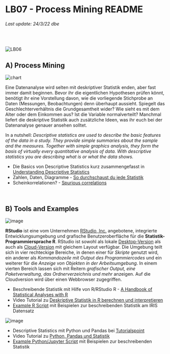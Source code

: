 # LB07 - Process Mining README
###### Last update: 24/3/22 dbe
</br>

![LB06](https://github.com/sawubona-gmbh/BINA-FS22-WORK/blob/main/zImages/MSc-WI_BINA_LB6_Descriptive%20Statistics.png)

## A) Process Mining

![chart](https://user-images.githubusercontent.com/52699611/159877676-982c5640-c234-46d0-a3dc-70455e5756d6.png)  

Eine Datenanalyse wird selten mit deskriptiver Statistik enden, aber fast immer damit beginnen. Bevor ihr die eigentlichen Hypothesen prüfen könnt, benötigt ihr eine Vorstellung davon, wie die vorliegende Stichprobe an Daten (Messungen, Beobachtungen) denn überhaupt aussieht. Spiegelt das Geschlechterverhältnis die Grundgesamtheit wider? Wie sieht es mit dem Alter oder dem Einkommen aus? Ist die Variable normalverteilt? Manchmal liefert die deskriptive Statistik auch zusätzliche Ideen, was ihr euch bei der Datenanalyse genauer ansehen solltet.

In a nutshell: *Descriptive statistics are used to describe the basic features of the data in a study. They provide simple summaries about the sample and the measures. Together with simple graphics analysis, they form the basis of virtually every quantitative analysis of data. With descriptive statistics you are describing what is or what the data shows.*

* Die Basics von Descriptive Statistics kurz zusammengefasst in [Understanding Descriptive Statistics](https://towardsdatascience.com/understanding-descriptive-statistics-c9c2b0641291)  
* Zahlen, Daten, Diagramme - [So durchschaust du jede Statistik](https://www.quarks.de/gesellschaft/bildung/so-durchschaust-du-jede-statistik/)  
* Scheinkorrelationen? - [Spurious correlations](https://tylervigen.com/spurious-correlations)

</br>

## B) Tools and Examples
![image](https://user-images.githubusercontent.com/52699611/159880451-a488c1f2-0ff7-4f4a-b144-a86f3f792c49.png)

**RStudio** ist eine vom Unternehmen [RStudio, Inc.](https://www.rstudio.com/) angebotene, integrierte Entwicklungsumgebung und grafische Benutzeroberfläche für die **Statistik-Programmiersprache R**. RStudio ist sowohl als lokale [Desktop-Version](https://www.rstudio.com/products/rstudio/) als auch als [Cloud-Version](https://rstudio.cloud/) mit gleichem Layout verfügbar. Die Umgebung teilt sich in vier rechteckige Bereiche, in denen einer für *Skripte* genutzt wird, ein anderer als *Kommandozeile mit Output des Programmiercodes* und ein weiterer für die *Anzeige von Objekten in der Arbeitsumgebung*. In einem vierten Bereich lassen sich mit Reitern *grafischer Output, eine Paketverwaltung, das Ordnerverzeichnis und mehr* anzeigen. Auf die Cloudversion wird über einen Webbrowser zugegriffen.  

* Beschreibende Statistik mit Hilfe von R/RStudio R - [A Handbook of Statistical Analyses with R](https://github.com/sawubona-gmbh/BINA-FS22-WORK/blob/main/LB06-DescriptiveStatistics/A%20Handbook%20of%20Statistical%20Analyses%20Using%20R.pdf)  
* Video Tutorial zu [Deskriptive Statistik in R berechnen und interpretieren](https://youtu.be/2oJxL-ImcOM) 
* [Example R Script](https://github.com/sawubona-gmbh/BINA-FS22-WORK/blob/main/LB06-DescriptiveStatistics/R/R-Code_Descriptive-STATISTICS_IRIS_v3.R) mit Beispielen zur beschreibenden Statistik am IRIS Datensatz  



![image](https://user-images.githubusercontent.com/52699611/159883097-4808b698-1d61-428c-8481-40a05ddc19e4.png)

* Descriptive Statistics mit Python und Pandas bei [Tutorialspoint](https://www.tutorialspoint.com/python_pandas/python_pandas_descriptive_statistics.htm)  
* Video Tutorial zu [Python, Pandas und Statistik](https://youtu.be/lttSd1sBzq0)  
* [Example Python/Jupyter Script](https://github.com/sawubona-gmbh/BINA-FS22-WORK/blob/f286f27f82ea511995fa7fcc5685196829e6f6a5/LB06-DescriptiveStatistics/Python/Python-JUPYTER-Descriptive-Statistics.ipynb) mit Beispielen zur beschreibenden Statistik

